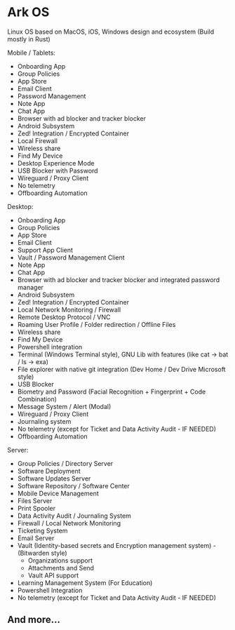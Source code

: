 # Ark OS
Linux OS based on MacOS, iOS, Windows design and ecosystem (Build mostly in Rust)

Mobile / Tablets:
- Onboarding App
- Group Policies
- App Store
- Email Client
- Password Management
- Note App
- Chat App
- Browser with ad blocker and tracker blocker
- Android Subsystem
- Zed! Integration / Encrypted Container
- Local Firewall
- Wireless share
- Find My Device
- Desktop Experience Mode
- USB Blocker with Password
- Wireguard / Proxy Client
- No telemetry
- Offboarding Automation

Desktop:
- Onboarding App
- Group Policies
- App Store
- Email Client
- Support App Client
- Vault / Password Management Client
- Note App
- Chat App
- Browser with ad blocker and tracker blocker and integrated password manager
- Android Subsystem
- Zed! Integration / Encrypted Container
- Local Network Monitoring / Firewall
- Remote Desktop Protocol / VNC
- Roaming User Profile / Folder redirection / Offline Files
- Wireless share
- Find My Device
- Powershell integration
- Terminal (Windows Terminal style), GNU Lib with features (like cat -> bat / ls -> exa)
- File explorer with native git integration (Dev Home / Dev Drive Microsoft style)
- USB Blocker
- Biometry and Password (Facial Recognition + Fingerprint + Code Combination)
- Message System / Alert (Modal)
- Wireguard / Proxy Client
- Journaling system
- No telemetry (except for Ticket and Data Activity Audit - IF NEEDED)
- Offboarding Automation

Server:
- Group Policies / Directory Server
- Software Deployment
- Software Updates Server
- Software Repository / Software Center
- Mobile Device Management 
- Files Server
- Print Spooler
- Data Activity Audit / Journaling System
- Firewall / Local Network Monitoring
- Ticketing System
- Email Server
- Vault (Identity-based secrets and Encryption management system) - (Bitwarden style)
    - Organizations support
    - Attachments and Send
    - Vault API support
- Learning Management System (For Education)
- Powershell Integration
- No telemetry (except for Ticket and Data Activity Audit - IF NEEDED)
## And more…
